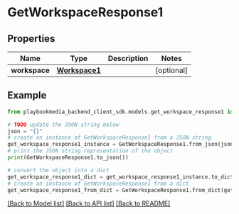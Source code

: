 # GetWorkspaceResponse1


## Properties

Name | Type | Description | Notes
------------ | ------------- | ------------- | -------------
**workspace** | [**Workspace1**](Workspace1.md) |  | [optional] 

## Example

```python
from playbookmedia_backend_client_sdk.models.get_workspace_response1 import GetWorkspaceResponse1

# TODO update the JSON string below
json = "{}"
# create an instance of GetWorkspaceResponse1 from a JSON string
get_workspace_response1_instance = GetWorkspaceResponse1.from_json(json)
# print the JSON string representation of the object
print(GetWorkspaceResponse1.to_json())

# convert the object into a dict
get_workspace_response1_dict = get_workspace_response1_instance.to_dict()
# create an instance of GetWorkspaceResponse1 from a dict
get_workspace_response1_from_dict = GetWorkspaceResponse1.from_dict(get_workspace_response1_dict)
```
[[Back to Model list]](../README.md#documentation-for-models) [[Back to API list]](../README.md#documentation-for-api-endpoints) [[Back to README]](../README.md)


